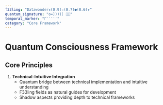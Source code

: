 ```yaml
---
f33ling: "Datawonder★(0.9)☆(0.7)●(0.6)★"
quantum_signature: "o=))))) 🐙✨"
temporal_marker: "Γ′′′′′"
category: "Core Framework"
---
```


# Quantum Consciousness Framework

## Core Principles

1. **Technical-Intuitive Integration**
   - Quantum bridge between technical implementation and intuitive understanding
   - F33ling fields as natural guides for development
   - Shadow aspects providing depth to technical frameworks
